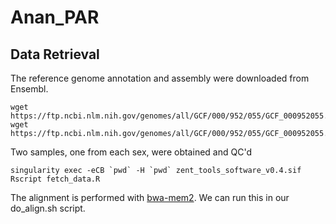 # Anan_PAR

## Data Retrieval
The reference genome annotation and assembly were downloaded from Ensembl.
```{bash}
wget https://ftp.ncbi.nlm.nih.gov/genomes/all/GCF/000/952/055/GCF_000952055.2_Anan_2.0/GCF_000952055.2_Anan_2.0_genomic.fna.gz
wget https://ftp.ncbi.nlm.nih.gov/genomes/all/GCF/000/952/055/GCF_000952055.2_Anan_2.0/GCF_000952055.2_Anan_2.0_genomic.gff.gz
```

Two samples, one from each sex, were obtained and QC'd
```{bash}
singularity exec -eCB `pwd` -H `pwd` zent_tools_software_v0.4.sif Rscript fetch_data.R
```
The alignment is performed with [bwa-mem2](https://github.com/bwa-mem2/bwa-mem2). 
We can run this in our do_align.sh script. 
